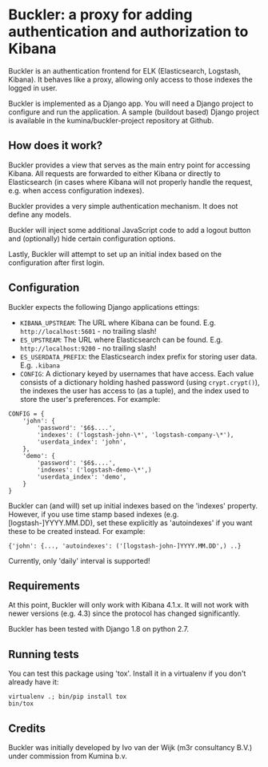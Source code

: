 # Buckler: a proxy for adding authentication and authorization to Kibana

Buckler is an authentication frontend for ELK (Elasticsearch, Logstash,
Kibana).  It behaves like a proxy, allowing only access to those indexes the
logged in user.

Buckler is implemented as a Django app. You will need a Django project to
configure and run the application. A sample (buildout based) Django project is
available in the kumina/buckler-project repository at Github.

## How does it work?

Buckler provides a view that serves as the main entry point for accessing
Kibana.  All requests are forwarded to either Kibana or directly to
Elasticsearch (in cases where Kibana will not properly handle the request, e.g.
when access configuration indexes).

Buckler provides a very simple authentication mechanism. It does not define any
models.

Buckler will inject some additional JavaScript code to add a logout button and
(optionally) hide certain configuration options.

Lastly, Buckler will attempt to set up an initial index based on the
configuration after first login.

## Configuration

Buckler expects the following Django applications ettings:

- `KIBANA_UPSTREAM`: The URL where Kibana can be found.
  E.g. `http://localhost:5601` - no trailing slash!
- `ES_UPSTREAM`: The URL where Elasticsearch can be found.
  E.g. `http://localhost:9200` - no trailing slash!
- `ES_USERDATA_PREFIX`: the Elasticsearch index prefix for storing user
  data. E.g. `.kibana`
- `CONFIG`: A dictionary keyed by usernames that have access. Each value
  consists of a dictionary holding hashed password (using
  `crypt.crypt()`), the indexes the user has access to (as a tuple), and
  the index used to store the user's preferences. For example:

```
CONFIG = {
	'john': {
		'password': '$6$....',
		'indexes': ('logstash-john-\*', 'logstash-company-\*'),
		'userdata_index': 'john',
	},
	'demo': {
		'password': '$6$....',
		'indexes': ('logstash-demo-\*',)
		'userdata_index': 'demo',
	}
}
```

Buckler can (and will) set up initial indexes based on the 'indexes' property.
However, if you use time stamp based indexes (e.g. [logstash-]YYYY.MM.DD),
set these explicitly as 'autoindexes' if you want these to be created instead.
For example:

`{'john': {..., 'autoindexes': ('[logstash-john-]YYYY.MM.DD',) ..}`

Currently, only 'daily' interval is supported!

## Requirements

At this point, Buckler will only work with Kibana 4.1.x. It will not work with
newer versions (e.g. 4.3) since the protocol has changed significantly.

Buckler has been tested with Django 1.8 on python 2.7.

## Running tests

You can test this package using 'tox'. Install it in a virtualenv if you don't
already have it:

```
virtualenv .; bin/pip install tox
bin/tox
```

## Credits

Buckler was initially developed by Ivo van der Wijk (m3r consultancy B.V.)
under commission from Kumina b.v.
